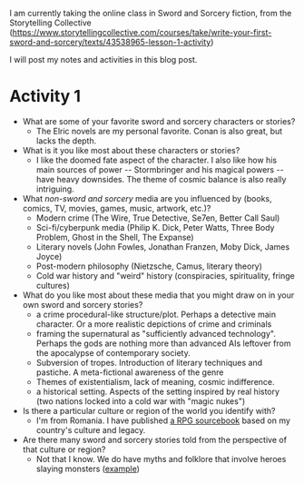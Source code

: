 I am currently taking the online class in Sword and Sorcery fiction, from the Storytelling Collective (https://www.storytellingcollective.com/courses/take/write-your-first-sword-and-sorcery/texts/43538965-lesson-1-activity)

I will post my notes and activities in this blog post.
# Activity 1 

- What are some of your favorite sword and sorcery characters or stories?
	- The Elric novels are my personal favorite. Conan is also great, but lacks the depth.
- What is it you like most about these characters or stories?
	- I like the doomed fate aspect of the character. I also like how his main sources of power -- Stormbringer and his magical powers -- have heavy downsides. The theme of cosmic balance is also really intriguing.
- What _non-sword and sorcery_ media are you influenced by (books, comics, TV, movies, games, music, artwork, etc.)?
	- Modern crime (The Wire, True Detective, Se7en, Better Call Saul)
	- Sci-fi/cyberpunk media (Philip K. Dick, Peter Watts, Three Body Problem, Ghost in the Shell, The Expanse)
	- Literary novels (John Fowles, Jonathan Franzen, Moby Dick, James Joyce)
	- Post-modern philosophy (Nietzsche, Camus, literary theory)
	- Cold war history and "weird" history (conspiracies, spirituality, fringe cultures)
- What do you like most about these media that you might draw on in your own sword and sorcery stories?
	- a crime procedural-like structure/plot. Perhaps a detective main character. Or a more realistic depictions of crime and criminals 
	- framing the supernatural as "sufficiently advanced technology". Perhaps the gods are nothing more than advanced AIs leftover from the apocalypse of contemporary society.
	- Subversion of tropes. Introduction of literary techniques and pastiche. A meta-fictional awareness of the genre
	- Themes of existentialism, lack of meaning, cosmic indifference.
	- a historical setting. Aspects of the setting inspired by real history (two nations locked into a cold war with "magic nukes")
- Is there a particular culture or region of the world you identify with?
	- I'm from Romania. I have published [a RPG sourcebook](https://www.drivethrurpg.com/product/454061/Romanian-Mythos--Sourcebook-for-Cthulhu-Eternal) based on my country's culture and legacy. 
- Are there many sword and sorcery stories told from the perspective of that culture or region?
	- Not that I know. We do have myths and folklore that involve heroes slaying monsters ([example](https://en.wikipedia.org/wiki/Pr%C3%A2slea_the_Brave_and_the_Golden_Apples))